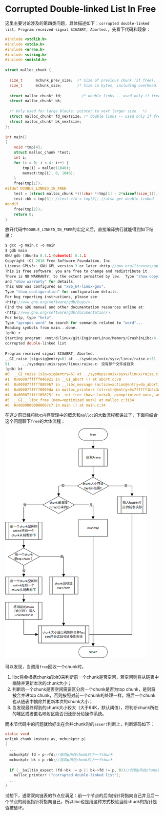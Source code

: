# Corrupted Double-linked List In Free

这里主要讨论涉及的第四类问题，具体描述如下：`corrupted double-linked list, Program received signal SIGABRT, Aborted.`，先看下代码和现象：

```c
#include <stdlib.h>
#include <stdio.h>
#include <errno.h>
#include <string.h>
#include <unistd.h>

struct malloc_chunk {

  size_t      mchunk_prev_size;  /* Size of previous chunk (if free).  */
  size_t      mchunk_size;       /* Size in bytes, including overhead. */

  struct malloc_chunk* fd;         /* double links -- used only if free. */
  struct malloc_chunk* bk;

  /* Only used for large blocks: pointer to next larger size.  */
  struct malloc_chunk* fd_nextsize; /* double links -- used only if free. */
  struct malloc_chunk* bk_nextsize;
};

int main()
{
    void *tmp[4]; 
    struct malloc_chunk *test;
    int i;
    for (i = 0; i < 4; i++) {
        tmp[i] = malloc(1040);
        memset(tmp[i], 0, 1040);
    }
    free(tmp[1]);
#ifdef DOUBLE_LINKED_IN_FREE
    test = (struct malloc_chunk *)((char *)tmp[1] - 2*sizeof(size_t));
    test->bk = tmp[3]; //test->fd = tmp[3]; //also get double linked
#endif
    free(tmp[2]);
	return 0;
}
```

放开代码中`DOUBLE_LINKED_IN_FREE`的宏定义后，直接编译执行就能得到如下结果：

```c
$ gcc -g main.c -o main
$ gdb main
GNU gdb (Ubuntu 8.1.1-0ubuntu1) 8.1.1
Copyright (C) 2018 Free Software Foundation, Inc.
License GPLv3+: GNU GPL version 3 or later <http://gnu.org/licenses/gpl.html>
This is free software: you are free to change and redistribute it.
There is NO WARRANTY, to the extent permitted by law.  Type "show copying"
and "show warranty" for details.
This GDB was configured as "x86_64-linux-gnu".
Type "show configuration" for configuration details.
For bug reporting instructions, please see:
<http://www.gnu.org/software/gdb/bugs/>.
Find the GDB manual and other documentation resources online at:
<http://www.gnu.org/software/gdb/documentation/>.
For help, type "help".
Type "apropos word" to search for commands related to "word"...
Reading symbols from main...done.
(gdb) r
Starting program: /mnt/d/linux/git/EngineerLinux/Memory/CrashInLibc/4. DoubleLinkedList/code/main
corrupted double-linked list

Program received signal SIGABRT, Aborted.
__GI_raise (sig=sig@entry=6) at ../sysdeps/unix/sysv/linux/raise.c:51
51      ../sysdeps/unix/sysv/linux/raise.c: 没有那个文件或目录.
(gdb) bt
#0  __GI_raise (sig=sig@entry=6) at ../sysdeps/unix/sysv/linux/raise.c:51
#1  0x00007fffff040921 in __GI_abort () at abort.c:79
#2  0x00007fffff089967 in __libc_message (action=action@entry=do_abort, fmt=fmt@entry=0x7fffff1b6b0d "%s\n") at ../sysdeps/posix/libc_fatal.c:181
#3  0x00007fffff0909da in malloc_printerr (str=str@entry=0x7fffff1b4c3a "corrupted double-linked list") at malloc.c:5342
#4  0x00007fffff09825f in _int_free (have_lock=0, p=<optimized out>, av=0x7fffff3ebc40 <main_arena>) at malloc.c:4325
#5  __GI___libc_free (mem=<optimized out>) at malloc.c:3134
#6  0x00000000080007c7 in main () at main.c:34
```

在这之前已经将libc内存管理中的概念和`malloc`的大致流程都讲过了，下面将结合这个问题聊下`free`的大体流程：

![Image text](../../../img-storage/free%E6%B5%81%E7%A8%8B.png)

可以发现，当调用`free`回收一个chunk时，

1. libc将会根据chunk的bit0来判断前一个chunk是否空闲，若空闲则将从链表中摘除并更新本次的chunk大小；
2. 判断后一个chunk是否空闲需要区分后一个chunk是否为top chunk，是则将被合并进top chunk，否则按照对前一个chunk的处理一样，将后一个chunk也从链表中摘除并更新本次的chunk大小；
3. 当发现最终得到的chunk大小较大（大于64K，默认阈值），将判断chunk所在的堆区或者匿名映射区能否归还部分给操作系统。

而本节代码中的问题就恰好出在合并chunk时的`assert`判断上，判断源码如下：

```c
static void
unlink_chunk (mstate av, mchunkptr p)
{
  ...
  mchunkptr fd = p->fd;//指向p所在chunk的下一个chunk
  mchunkptr bk = p->bk;//指向p所在chunk的上一个chunk

  if (__builtin_expect (fd->bk != p || bk->fd != p, 0))//判断p所在chunk的链表存在指针的异常指向
    malloc_printerr ("corrupted double-linked list");
  ...
}
```

试想下，通常双向链表的节点应满足：前一个节点的后向指针将指向自己并且后一个节点的前驱指针将指向自己，所以libc也是用这种方式校验当前chunk的指针是否被破坏。



